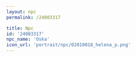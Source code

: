 ```yaml
---
layout: npc
permalink: /24003317

title: Npc
id: '24003317'
npc_name: 'Oska'
icon_url: 'portrait/npc/02010018_helena_p.png'
---
```

